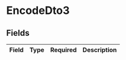 # EncodeDto3


## Fields

| Field       | Type        | Required    | Description |
| ----------- | ----------- | ----------- | ----------- |